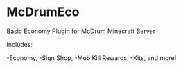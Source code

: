 McDrumEco
=========
Basic Economy Plugin for McDrum 
Minecraft Server

Includes:

-Economy,
-Sign Shop,
-Mob Kill Rewards,
-Kits,
and more!
